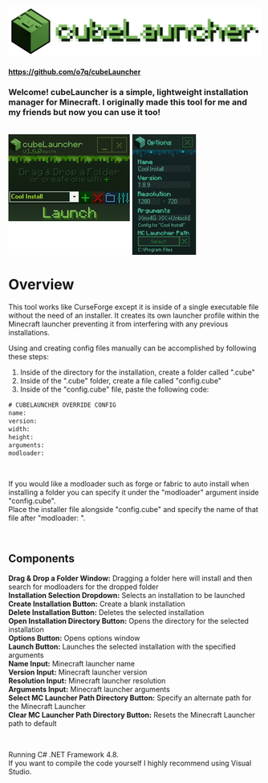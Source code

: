 <img src="assets/images/readmebanner.png"/>

#### https://github.com/o7q/cubeLauncher
### Welcome! cubeLauncher is a simple, lightweight installation manager for Minecraft. I originally made this tool for me and my friends but now you can use it too!

<br>

<img src="assets/images/program.png"/>

<br>

# Overview
This tool works like CurseForge except it is inside of a single executable file without the need of an installer. It creates its own launcher profile within the Minecraft launcher preventing it from interfering with any previous installations.

Using and creating config files manually can be accomplished by following these steps:
1. Inside of the directory for the installation, create a folder called ".cube"
2. Inside of the ".cube" folder, create a file called "config.cube"
3. Inside of the "config.cube" file, paste the following code:
```
# CUBELAUNCHER OVERRIDE CONFIG
name: 
version: 
width: 
height: 
arguments: 
modloader: 
```

<br>

If you would like a modloader such as forge or fabric to auto install when installing a folder you can specify it under the "modloader" argument inside "config.cube". \
Place the installer file alongside "config.cube" and specify the name of that file after "modloader: ".

<br>

## <b>Components</b>
<b>Drag & Drop a Folder Window:</b> Dragging a folder here will install and then search for modloaders for the dropped folder \
<b>Installation Selection Dropdown:</b> Selects an installation to be launched \
<b>Create Installation Button:</b> Create a blank installation \
<b>Delete Installation Button:</b> Deletes the selected installation \
<b>Open Installation Directory Button:</b> Opens the directory for the selected installation \
<b>Options Button:</b> Opens options window \
<b>Launch Button:</b> Launches the selected installation with the specified arguments \
<b>Name Input:</b> Minecraft launcher name \
<b>Version Input:</b> Minecraft launcher version \
<b>Resolution Input:</b> Minecraft launcher resolution \
<b>Arguments Input:</b> Minecraft launcher arguments \
<b>Select MC Launcher Path Directory Button:</b> Specify an alternate path for the Minecraft Launcher \
<b>Clear MC Launcher Path Directory Button:</b> Resets the Minecraft Launcher path to default

<br>

Running C# .NET Framework 4.8. \
If you want to compile the code yourself I highly recommend using Visual Studio.
